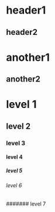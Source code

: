 header1
=======

header2
-------

another1
=

another2
-

# level 1

## level 2

### level 3 ##

#### level 4 ##

##### level 5
###### level 6
####### level 7
